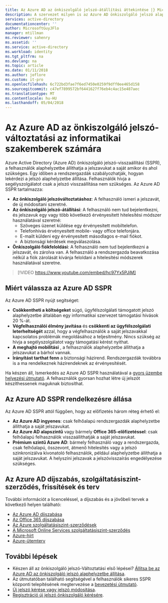 ```yaml
---
title: Az Azure AD az önkiszolgáló jelszó-átállítási áttekintése |} Microsoft Docs
description: A szervezet milyen is az Azure AD önkiszolgáló jelszó alaphelyzetbe állítása do?
services: active-directory
documentationcenter: ''
author: MicrosoftGuyJFlo
manager: mtillman
ms.reviewer: sahenry
ms.assetid: ''
ms.service: active-directory
ms.workload: identity
ms.tgt_pltfrm: na
ms.devlang: na
ms.topic: article
ms.date: 01/11/2018
ms.author: joflore
ms.custom: it-pro
ms.openlocfilehash: 6c722bd3fae7f6ed7450e0259f9dff0ee465d158
ms.sourcegitcommit: c47ef7899572bf6441627f76eb4c4ac15e487aec
ms.translationtype: MT
ms.contentlocale: hu-HU
ms.lasthandoff: 05/04/2018
---
```

# <a name="azure-ad-self-service-password-reset-for-the-it-professional"></a>Az Azure AD az önkiszolgáló jelszó-változtatási az informatikai szakemberek számára

Azure Active Directory (Azure AD) önkiszolgáló jelszó-visszaállítási (SSPR), a felhasználók alaphelyzetbe állíthatja a jelszavukat a saját amikor és ahol szükséges. Egy időben a rendszergazdák szabályozhatják, hogyan lekérdezi a jelszó alaphelyzetbe állítása. Felhasználók hívja a segélyszolgálatot csak a jelszó visszaállítása nem szükséges. Az Azure AD SSPR tartalmazza:

* **Az önkiszolgáló jelszóváltoztatáshoz**: A felhasználó ismeri a jelszavát, de új módosítani szeretné.
* **Az önkiszolgáló jelszó-átállítási**: A felhasználó nem tud bejelentkezni, és jelszavuk egy vagy több következő érvényesített hitelesítési módszer használatával szeretné:
   * Szöveges üzenet küldése egy érvényesített mobiltelefon.
   * Telefonhívás érvényesített mobile- vagy office telefonjára.
   * E-mailt küldeni egy érvényesített másodlagos e-mail fiókot.
   * A biztonsági kérdések megválaszolása.
* **Önkiszolgáló fiókfeloldási**: A felhasználó nem tud bejelentkezni a jelszavát, és zárolva van. A felhasználó a rendszergazda beavatkozása nélkül a fiók zárolását kívánja feloldani a hitelesítési módszerek használatával szeretne.

> [!VIDEO https://www.youtube.com/embed/hc97Yx5PJiM]

## <a name="why-choose-azure-ad-sspr"></a>Miért válassza az Azure AD SSPR

Az Azure AD SSPR nyújt segítséget:

* **Csökkentheti a költségeket** súgó, ügyfélszolgálati támogatott jelszó alaphelyzetbe általában egy informatikai szervezet támogatási hívások 20 %-át. 
* **Végfelhasználói élmény javítása** és **csökkenti az ügyfélszolgálati leterheltségét** azzal, hogy a végfelhasználók a saját jelszavakkal kapcsolatos problémák megoldásához a teljesítmény. Nincs szükség az hívja a segélyszolgálatot vagy támogatási kérést nyithat.
* **A meghajtó mobilitási** , a felhasználók alaphelyzetbe állíthatja a jelszavukat a bárhol vannak.
* **Irányítást tarthat fenn** a biztonsági házirend. Rendszergazdák továbbra is a ma rendelkeznek házirendeknek az érvényesítését.

Ha készen áll, Ismerkedés az Azure AD SSPR használatával a [gyors üzembe helyezési útmutató](quickstart-sspr.md). A felhasználók gyorsan hozhat létre új jelszót készíthessenek maguknak biztosíthat.

## <a name="azure-ad-sspr-availability"></a>Az Azure AD SSPR rendelkezésre állása

Az Azure AD SSPR attól függően, hogy az előfizetés három réteg érhető el:

* **Az Azure AD ingyenes**: csak felhőalapú rendszergazdák alaphelyzetbe állíthatja a saját jelszavukat.
* **Az Azure AD alapszintű** vagy bármely **Office 365-előfizetéssel**: csak felhőalapú felhasználók visszaállíthatják a saját jelszavukat.
* **Prémium szintű Azure AD**: bármely felhasználó vagy a rendszergazda, csak felhőalapú, összevont, átmenő hitelesítés vagy a jelszó szinkronizálva kivonatoló felhasználók, például alaphelyzetbe állíthatja a saját jelszavukat. A helyszíni jelszavak a jelszóvisszaírás engedélyezése szükséges.

## <a name="azure-ad-pricing-sla-updates-and-roadmap"></a>Az Azure AD díjszabás, szolgáltatásiszint-szerződés, frissítések és terv

További információt a licenceléssel, a díjszabás és a jövőbeli tervek a következő helyen található:

* [Az Azure AD díjszabása](https://azure.microsoft.com/pricing/details/active-directory/)
* [Az Office 365 díjszabása](https://products.office.com/compare-all-microsoft-office-products?tab=2)
* [Az Azure szolgáltatásiszint-szerződések](https://azure.microsoft.com/support/legal/sla/)
* [A Microsoft Online Services szolgáltatásiszint-szerződés](http://go.microsoft.com/fwlink/?LinkID=272026&clcid=0x409)
* [Azure-hírt](https://azure.microsoft.com/updates/)
* [Azure-ütemterv](https://www.microsoft.com/cloud-platform/roadmap-recently-available)

## <a name="next-steps"></a>További lépések

* Készen áll az önkiszolgáló jelszó-Változtatási első lépései? [Állítsa be az Azure AD az önkiszolgáló jelszó alaphelyzetbe állítása](quickstart-sspr.md).
* Az útmutatóban található segítségével a felhasználók sikeres SSPR központi telepítésének megtervezése a [bevezetési útmutató](howto-sspr-deployment.md).
* [Új jelszó kérése vagy jelszó módosítása](../active-directory-passwords-update-your-own-password.md).
* [Regisztráció új jelszó önkiszolgáló kérésére](../active-directory-passwords-reset-register.md).
